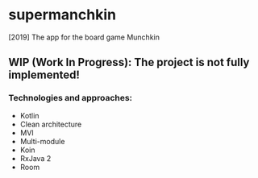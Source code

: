 # supermanchkin
[2019] The app for the board game Munchkin

## WIP (Work In Progress): The project is not fully implemented!

### Technologies and approaches:
* Kotlin
* Clean architecture
* MVI
* Multi-module
* Koin
* RxJava 2
* Room
